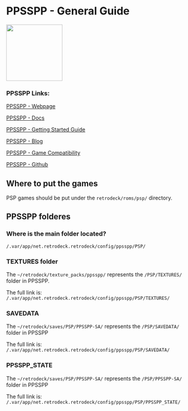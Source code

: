 # PPSSPP - General Guide

<img src="../../../wiki_images/logos/ppsspp-logo.png" width="150">

### PPSSPP Links:

[PPSSPP - Webpage](https://www.ppsspp.org/)

[PPSSPP - Docs](https://www.ppsspp.org/docs/)

[PPSSPP - Getting Started Guide](https://www.ppsspp.org/docs/getting-started/)

[PPSSPP - Blog](https://www.ppsspp.org/blog/)

[PPSSPP - Game Compatibility](https://report.ppsspp.org/games)

[PPSSPP - Github](https://github.com/hrydgard/ppsspp)

## Where to put the games
PSP games should be put under the `retrodeck/roms/psp/` directory.

## PPSSPP folderes

### Where is the main folder located?

`/.var/app/net.retrodeck.retrodeck/config/ppsspp/PSP/`

###  TEXTURES folder
The `~/retrodeck/texture_packs/ppsspp/` represents the `/PSP/TEXTURES/` folder in PPSSPP.

The full link is: `/.var/app/net.retrodeck.retrodeck/config/ppsspp/PSP/TEXTURES/`

### SAVEDATA
The `~/retrodeck/saves/PSP/PPSSPP-SA/` represents the `/PSP/SAVEDATA/` folder in PPSSPP

The full link is: `/.var/app/net.retrodeck.retrodeck/config/ppsspp/PSP/SAVEDATA/`

### PPSSPP_STATE
The `~/retrodeck/saves/PSP/PPSSPP-SA/` represents the `/PSP/PPSSPP-SA/ ` folder in PPSSPP

The full link is: `/.var/app/net.retrodeck.retrodeck/config/ppsspp/PSP/PPSSPP_STATE/`
